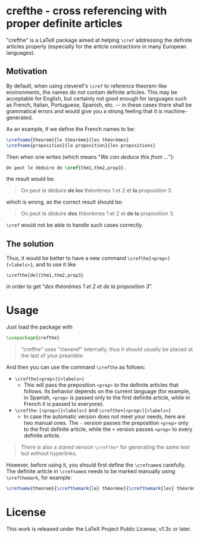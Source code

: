 <!-- Copyright (C) 2021 by Jinwen XU -->

# crefthe - cross referencing with proper definite articles

"crefthe" is a LaTeX package aimed at helping `\cref` addressing the definite articles properly (especially for the article contractions in many European languages).

## Motivation

By default, when using cleveref's `\cref` to reference theorem-like environments, the names do not contain definite articles. This may be acceptable for English, but certainly not good enough for languages such as French, Italian, Portuguese, Spanish, etc. -- in these cases there shall be grammatical errors and would give you a strong feeling that it is machine-generated.

As an example, if we define the French names to be:
```latex
\crefname{theorem}{le théorème}{les théorèmes}
\crefname{proposition}{la proposition}{les propositions}
```
Then when one writes (which means "*We can deduce this from ...*"):
```latex
On peut le déduire de \cref{thm1,thm2,prop3}.
```
the result would be:
> On peut le déduire **de les** théorèmes 1 et 2 et **la** proposition 3.

which is wrong, as the correct result should be:
> On peut le déduire **des** théorèmes 1 et 2 et **de la** proposition 3.

`\cref` would not be able to handle such cases correctly.

## The solution

Thus, it would be better to have a new command `\crefthe[<prep>]{<labels>}`, and to use it like
```
\crefthe[de]{thm1,thm2,prop3}
```
in order to get "*des théorèmes 1 et 2 et de la proposition 3*".

# Usage

Just load the package with
```latex
\usepackage{crefthe}
```
> "crefthe" uses "cleveref" internally, thus it should usually be placed at the last of your preamble.

And then you can use the command `\crefthe` as follows:
- `\crefthe[<prep>]{<labels>}`
   - This will pass the preposition `<prep>` to the definite articles that follows. Its behavior depends on the current language (for example, in Spanish, `<prep>` is passed only to the first definite article, while in French it is passed to everyone).
- `\crefthe-[<prep>]{<labels>}` and `\crefthe+[<prep>]{<labels>}`
   - In case the automatic version does not meet your needs, here are two manual ones. The `-` version passes the preposition `<prep>` only to the first definite article, while the `+` version passes `<prep>` to every definite article.

> There is also a stared version `\crefthe*` for generating the same text but without hyperlinks.

However, before using it, you should first define the `\crefname`s carefully. The definite article in `\crefname`s needs to be marked manually using `\crefthemark`, for example:
```latex
\crefname{theorem}{\crefthemark{le} théorème}{\crefthemark{les} théorèmes}
```


# License

This work is released under the LaTeX Project Public License, v1.3c or later.

